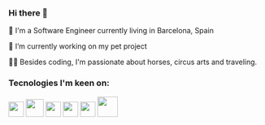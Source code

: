 ### Hi there 👋

🏮 I'm a Software Engineer currently living in Barcelona, Spain

🔭 I’m currently working on my pet project

🤸‍♀️ Besides coding, I'm passionate about horses, circus arts and traveling.

### Tecnologies I'm keen on:
  <div display="flex" marging="10px">
    <img width="30px" src="https://cdn.worldvectorlogo.com/logos/angular-icon.svg"/>
    <img width="35px" src="https://upload.wikimedia.org/wikipedia/commons/thumb/4/4c/Typescript_logo_2020.svg/1024px-Typescript_logo_2020.svg.png" />
    <img width="30px" src="https://www.pinpng.com/pngs/m/208-2082662_logo-nestjs-nest-js-hd-png-download.png" />
    <img width="30px" src="https://upload.wikimedia.org/wikipedia/commons/1/17/GraphQL_Logo.svg" />
    <img width="30px" src="https://upload.wikimedia.org/wikipedia/commons/a/a7/React-icon.svg" />
    <img width="40px" src="https://e7.pngegg.com/pngimages/722/830/png-clipart-node-js-javascript-asynchronous-i-o-chrome-v8-event-driven-programming-others-miscellaneous-angle.png" />
  <div>



<!--
**thaistcosta/thaistcosta** is a ✨ _special_ ✨ repository because its `README.md` (this file) appears on your GitHub profile.

Here are some ideas to get you started:

- 🔭 I’m currently working on ...
- 🌱 I’m currently learning ...
- 👯 I’m looking to collaborate on ...
- 🤔 I’m looking for help with ...
- 💬 Ask me about ...
- 📫 How to reach me: ...
- 😄 Pronouns: ...
- ⚡ Fun fact: ...
-->
